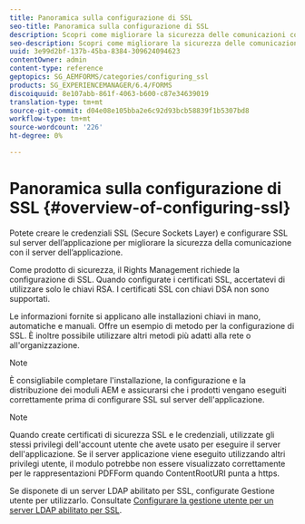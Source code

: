 ```yaml
---
title: Panoramica sulla configurazione di SSL
seo-title: Panoramica sulla configurazione di SSL
description: Scopri come migliorare la sicurezza delle comunicazioni configurando SSL.
seo-description: Scopri come migliorare la sicurezza delle comunicazioni configurando SSL.
uuid: 3e99d2bf-137b-45ba-8384-309624094623
contentOwner: admin
content-type: reference
geptopics: SG_AEMFORMS/categories/configuring_ssl
products: SG_EXPERIENCEMANAGER/6.4/FORMS
discoiquuid: 8e107abb-861f-4063-b600-c87e34639019
translation-type: tm+mt
source-git-commit: d04e08e105bba2e6c92d93bcb58839f1b5307bd8
workflow-type: tm+mt
source-wordcount: '226'
ht-degree: 0%

---
```



# Panoramica sulla configurazione di SSL {#overview-of-configuring-ssl}

Potete creare le credenziali SSL (Secure Sockets Layer) e configurare SSL sul server dell’applicazione per migliorare la sicurezza della comunicazione con il server dell’applicazione.

Come prodotto di sicurezza, il Rights Management richiede la configurazione di SSL. Quando configurate i certificati SSL, accertatevi di utilizzare solo le chiavi RSA. I certificati SSL con chiavi DSA non sono supportati.

Le informazioni fornite si applicano alle installazioni chiavi in mano, automatiche e manuali. Offre un esempio di metodo per la configurazione di SSL. È inoltre possibile utilizzare altri metodi più adatti alla rete o all&#39;organizzazione.

>[!NOTE]
>
>È consigliabile completare l&#39;installazione, la configurazione e la distribuzione dei moduli AEM e assicurarsi che i prodotti vengano eseguiti correttamente prima di configurare SSL sul server dell&#39;applicazione.

>[!NOTE]
>
>Quando create certificati di sicurezza SSL e le credenziali, utilizzate gli stessi privilegi dell&#39;account utente che avete usato per eseguire il server dell&#39;applicazione. Se il server applicazione viene eseguito utilizzando altri privilegi utente, il modulo potrebbe non essere visualizzato correttamente per le rappresentazioni PDFForm quando ContentRootURI punta a https.

Se disponete di un server LDAP abilitato per SSL, configurate Gestione utente per utilizzarlo. Consultate [Configurare la gestione utente per un server LDAP abilitato per SSL](/help/forms/using/admin-help/configure-user-management-ssl-enabled.md#configure-user-management-for-an-ssl-enabled-ldap-server).
